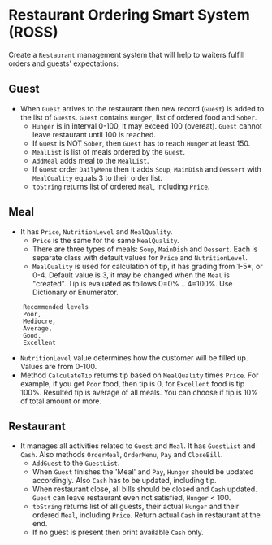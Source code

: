 # Restaurant Ordering Smart System (ROSS)

Create a `Restaurant` management system that will help to waiters fulfill orders and guests' expectations:

## Guest
- When `Guest` arrives to the restaurant then new record (`Guest`) is added to the list of `Guests`. `Guest` contains `Hunger`, list of ordered food and `Sober`.
  - `Hunger` is in interval 0-100, it may exceed 100 (overeat). `Guest` cannot leave restaurant until 100 is reached.
  - If `Guest` is NOT `Sober`, then `Guest` has to reach `Hunger` at least 150.
  - `MealList` is list of meals ordered by the `Guest`.
  - `AddMeal` adds meal to the `MealList`.
  - If `Guest` order `DailyMenu` then it adds `Soup`, `MainDish` and `Dessert` with `MealQuality` equals 3 to their order list.
  - `toString` returns list of ordered `Meal`, including `Price`.

## Meal
- It has `Price`, `NutritionLevel` and `MealQuality`.
  - `Price` is the same for the same `MealQuality`.
  - There are three types of meals: `Soup`, `MainDish` and `Dessert`. Each is separate class with default values for `Price` and `NutritionLevel`.
  - `MealQuality` is used for calculation of tip, it has grading from 1-5*, or 0-4. Default value is 3, it may be changed when the `Meal` is "created". Tip is evaluated as follows 0=0% .. 4=100%. Use Dictionary or Enumerator.
```text
	Recommended levels 
	Poor,
	Mediocre,
	Average,
	Good,
	Excellent
```
  - `NutritionLevel` value determines how the customer will be filled up. Values are from 0-100.
  - Method `CalculateTip` returns tip based on `MealQuality` times `Price`. For example, if you get `Poor` food, then tip is 0, for `Excellent` food is tip 100%. Resulted tip is average of all meals. You can choose if tip is 10% of total amount or more.

## Restaurant
- It manages all activities related to `Guest` and `Meal`. It has `GuestList` and `Cash`. Also methods `OrderMeal`, `OrderMenu`, `Pay` and `CloseBill`.
  - `AddGuest` to the `GuestList`.
  - When `Guest` finishes the 'Meal' and `Pay`, `Hunger` should be updated accordingly. Also `Cash` has to be updated, including tip.
  - When restaurant close, all bills should be closed and `Cash` updated. `Guest` can leave restaurant even not satisfied, `Hunger` < 100.
  - `toString` returns list of all guests, their actual `Hunger` and their ordered `Meal`, including `Price`. Return actual `Cash` in restaurant at the end. 
   - If no guest is present then print available `Cash` only.
